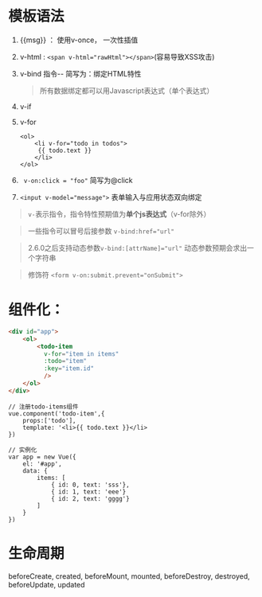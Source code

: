 # 模板语法

1. {{msg}} ： 使用v-once， 一次性插值

2.  v-html : `<span v-html="rawHtml"></span>`(容易导致XSS攻击)

3. v-bind 指令-- 简写为：绑定HTML特性

   > 所有数据绑定都可以用Javascript表达式（单个表达式）

4. v-if 

5. v-for 

   ``` vue
   <ol>
       <li v-for="todo in todos">
       	{{ todo.text }}
       </li>
   </ol>	
   ```

6. ` v-on:click = "foo"` 简写为@click
7. `<input v-model="message">` 表单输入与应用状态双向绑定 

> `v-`表示指令，指令特性预期值为**单个js表达式**（v-for除外）

> 一些指令可以冒号后接参数 `v-bind:href="url"`

> 2.6.0之后支持动态参数`v-bind:[attrName]="url"` 动态参数预期会求出一个字符串

> 修饰符 `<form v-on:submit.prevent="onSubmit">`

# 组件化：

``` html
<div id="app">
    <ol>
        <todo-item
          v-for="item in items"
          :todo="item"
          :key="item.id" 
          />
    </ol> 
</div>
```

```vue
// 注册todo-items组件
vue.component('todo-item',{
	props:['todo'],
	template: '<li>{{ todo.text }}</li>
})

// 实例化
var app = new Vue({
	el: '#app',
	data: {
		items: [
			{ id: 0, text: 'sss'},
			{ id: 1, text: 'eee'}
			{ id: 2, text: 'gggg'}
		]
	}
})
```

# 生命周期 

beforeCreate, created, beforeMount, mounted, beforeDestroy, destroyed, beforeUpdate, updated
